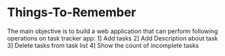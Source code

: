 # Things-To-Remember
The main objective is to build a web application that can perform following operations on task tracker app: 1] Add tasks 2] Add Description about task 3] Delete tasks from task list 4] Show the count of incomplete tasks
